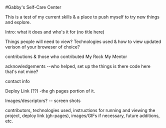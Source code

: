 #Gabby's Self-Care Center

This is a test of my current skills & a place to push myself to try new things and explore.

Intro: what it does and who's it for (no title here)

Things people will need to view? Technologies used & how to view
updated verison of your broweser of choice?

contributions & those who contributed
My Rock
My Mentor

acknowledgements --who helped, set up the things
is there code here that's not mine?

contact info

Deploy Link (??) -the gh pages portion of it.

Images/descriptors? -- screen shots

contributors, technologies used, instructions for running and viewing the project, deploy link (gh-pages), images/GIFs if necessary, future additions, etc.
